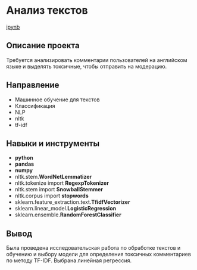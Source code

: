 # Анализ текстов

[ipynb](https://github.com/Krasnov-Andrey/Portfolio/blob/main/Сomment%20analysis/Comment%20analysis.ipynb)

## Описание проекта

Требуется анализировать комментарии пользователей на английском языке и выделять токсичные, чтобы отправить на модерацию.

## Направление 
- Машинное обучение для текстов
- Классификация
- NLP
- nltk
- tf-idf

## Навыки и инструменты

- **python**
- **pandas**
- **numpy**
- nltk.stem.**WordNetLemmatizer**
- nltk.tokenize import **RegexpTokenizer**
- nltk.stem import **SnowballStemmer**
- nltk.corpus import **stopwords**
- sklearn.feature_extraction.text.**TfidfVectorizer**
- sklearn.linear_model.**LogisticRegression**
- sklearn.ensemble.**RandomForestClassifier**

## Вывод

Была проведена исследовательская работа по обработке текстов и обучению и выбору модели для определения токсичных комментариев по методу TF-IDF. Выбрана линейная регрессия.
